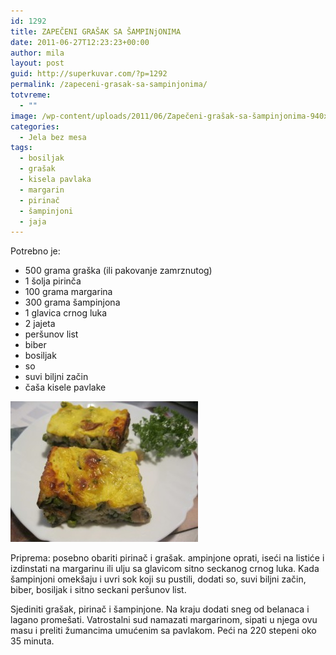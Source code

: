 ```yaml
---
id: 1292
title: ZAPEČENI GRAŠAK SA ŠAMPINjONIMA
date: 2011-06-27T12:23:23+00:00
author: mila
layout: post
guid: http://superkuvar.com/?p=1292
permalink: /zapeceni-grasak-sa-sampinjonima/
totvreme:
  - ""
image: /wp-content/uploads/2011/06/Zapečeni-grašak-sa-šampinjonima-940x198.jpg
categories:
  - Jela bez mesa
tags:
  - bosiljak
  - grašak
  - kisela pavlaka
  - margarin
  - pirinač
  - šampinjoni
  - jaja
---
```

Potrebno je:

  * 500 grama graška (ili pakovanje zamrznutog)
  * 1 šolja pirinča
  * 100 grama margarina
  * 300 grama šampinjona
  * 1 glavica crnog luka
  * 2 jajeta
  * peršunov list
  * biber
  * bosiljak
  * so
  * suvi biljni začin
  * čaša kisele pavlake

<img class="alignnone size-medium wp-image-3069" title="Zapečeni grašak sa šampinjonima" src="/wp-content/uploads/2011/06/Zape%C4%8Deni-gra%C5%A1ak-sa-%C5%A1ampinjonima-300x225.jpg" alt="" width="300" height="225" /> 

Priprema: posebno obariti pirinač i grašak.  ampinjone oprati, iseći na listiće i izdinstati na margarinu ili ulju sa glavicom sitno seckanog crnog luka. Kada šampinjoni omekšaju i uvri sok koji su pustili, dodati so, suvi biljni začin, biber, bosiljak i sitno seckani peršunov list.

Sjediniti grašak, pirinač i šampinjone. Na kraju dodati sneg od belanaca i lagano promešati. Vatrostalni sud namazati margarinom, sipati u njega ovu masu i preliti žumancima umućenim sa pavlakom. Peći na 220 stepeni oko 35 minuta.